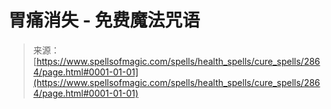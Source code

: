 <!--yml

category: 未分类

date: 2024-06-12 18:36:35

-->

# 胃痛消失 - 免费魔法咒语

> 来源：[https://www.spellsofmagic.com/spells/health_spells/cure_spells/2864/page.html#0001-01-01](https://www.spellsofmagic.com/spells/health_spells/cure_spells/2864/page.html#0001-01-01)
